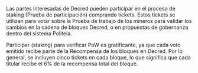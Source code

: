Las partes interesadas de Decred pueden participar en el proceso de staking (Prueba de participación) comprando tickets. Estos tickets se utilizan para votar sobre la Prueba de trabajo de los mineros para validar los cambios en la cadena de bloques Decred, o en propuestas de gobernanza dentro del sistema Politeia.

Participar (staking) para verificar PoW es gratificante, ya que cada voto emitido recibe parte de la Recompensa de los bloques en Decred. Por lo general, se incluyen cinco tickets en cada bloque, lo que significa que cada titular recibe el 6% de la recompensa total del bloque.
